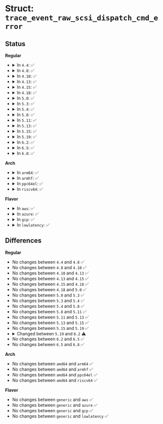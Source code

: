 # Struct: <code>trace_event_raw_scsi_dispatch_cmd_error</code>

## Status
<b>Regular</b>
<ul>
<li>
<details>
<summary>In <code>4.4</code>: ✅</summary>

```c
struct trace_event_raw_scsi_dispatch_cmd_error {
    struct trace_entry ent;
    unsigned int host_no;
    unsigned int channel;
    unsigned int id;
    unsigned int lun;
    int rtn;
    unsigned int opcode;
    unsigned int cmd_len;
    unsigned int data_sglen;
    unsigned int prot_sglen;
    unsigned char prot_op;
    u32 __data_loc_cmnd;
    char __data[0];
};
```
</details>
</li>
<li>
<details>
<summary>In <code>4.8</code>: ✅</summary>

```c
struct trace_event_raw_scsi_dispatch_cmd_error {
    struct trace_entry ent;
    unsigned int host_no;
    unsigned int channel;
    unsigned int id;
    unsigned int lun;
    int rtn;
    unsigned int opcode;
    unsigned int cmd_len;
    unsigned int data_sglen;
    unsigned int prot_sglen;
    unsigned char prot_op;
    u32 __data_loc_cmnd;
    char __data[0];
};
```
</details>
</li>
<li>
<details>
<summary>In <code>4.10</code>: ✅</summary>

```c
struct trace_event_raw_scsi_dispatch_cmd_error {
    struct trace_entry ent;
    unsigned int host_no;
    unsigned int channel;
    unsigned int id;
    unsigned int lun;
    int rtn;
    unsigned int opcode;
    unsigned int cmd_len;
    unsigned int data_sglen;
    unsigned int prot_sglen;
    unsigned char prot_op;
    u32 __data_loc_cmnd;
    char __data[0];
};
```
</details>
</li>
<li>
<details>
<summary>In <code>4.13</code>: ✅</summary>

```c
struct trace_event_raw_scsi_dispatch_cmd_error {
    struct trace_entry ent;
    unsigned int host_no;
    unsigned int channel;
    unsigned int id;
    unsigned int lun;
    int rtn;
    unsigned int opcode;
    unsigned int cmd_len;
    unsigned int data_sglen;
    unsigned int prot_sglen;
    unsigned char prot_op;
    u32 __data_loc_cmnd;
    char __data[0];
};
```
</details>
</li>
<li>
<details>
<summary>In <code>4.15</code>: ✅</summary>

```c
struct trace_event_raw_scsi_dispatch_cmd_error {
    struct trace_entry ent;
    unsigned int host_no;
    unsigned int channel;
    unsigned int id;
    unsigned int lun;
    int rtn;
    unsigned int opcode;
    unsigned int cmd_len;
    unsigned int data_sglen;
    unsigned int prot_sglen;
    unsigned char prot_op;
    u32 __data_loc_cmnd;
    char __data[0];
};
```
</details>
</li>
<li>
<details>
<summary>In <code>4.18</code>: ✅</summary>

```c
struct trace_event_raw_scsi_dispatch_cmd_error {
    struct trace_entry ent;
    unsigned int host_no;
    unsigned int channel;
    unsigned int id;
    unsigned int lun;
    int rtn;
    unsigned int opcode;
    unsigned int cmd_len;
    unsigned int data_sglen;
    unsigned int prot_sglen;
    unsigned char prot_op;
    u32 __data_loc_cmnd;
    char __data[0];
};
```
</details>
</li>
<li>
<details>
<summary>In <code>5.0</code>: ✅</summary>

```c
struct trace_event_raw_scsi_dispatch_cmd_error {
    struct trace_entry ent;
    unsigned int host_no;
    unsigned int channel;
    unsigned int id;
    unsigned int lun;
    int rtn;
    unsigned int opcode;
    unsigned int cmd_len;
    unsigned int data_sglen;
    unsigned int prot_sglen;
    unsigned char prot_op;
    u32 __data_loc_cmnd;
    char __data[0];
};
```
</details>
</li>
<li>
<details>
<summary>In <code>5.3</code>: ✅</summary>

```c
struct trace_event_raw_scsi_dispatch_cmd_error {
    struct trace_entry ent;
    unsigned int host_no;
    unsigned int channel;
    unsigned int id;
    unsigned int lun;
    int rtn;
    unsigned int opcode;
    unsigned int cmd_len;
    unsigned int data_sglen;
    unsigned int prot_sglen;
    unsigned char prot_op;
    u32 __data_loc_cmnd;
    char __data[0];
};
```
</details>
</li>
<li>
<details>
<summary>In <code>5.4</code>: ✅</summary>

```c
struct trace_event_raw_scsi_dispatch_cmd_error {
    struct trace_entry ent;
    unsigned int host_no;
    unsigned int channel;
    unsigned int id;
    unsigned int lun;
    int rtn;
    unsigned int opcode;
    unsigned int cmd_len;
    unsigned int data_sglen;
    unsigned int prot_sglen;
    unsigned char prot_op;
    u32 __data_loc_cmnd;
    char __data[0];
};
```
</details>
</li>
<li>
<details>
<summary>In <code>5.8</code>: ✅</summary>

```c
struct trace_event_raw_scsi_dispatch_cmd_error {
    struct trace_entry ent;
    unsigned int host_no;
    unsigned int channel;
    unsigned int id;
    unsigned int lun;
    int rtn;
    unsigned int opcode;
    unsigned int cmd_len;
    unsigned int data_sglen;
    unsigned int prot_sglen;
    unsigned char prot_op;
    u32 __data_loc_cmnd;
    char __data[0];
};
```
</details>
</li>
<li>
<details>
<summary>In <code>5.11</code>: ✅</summary>

```c
struct trace_event_raw_scsi_dispatch_cmd_error {
    struct trace_entry ent;
    unsigned int host_no;
    unsigned int channel;
    unsigned int id;
    unsigned int lun;
    int rtn;
    unsigned int opcode;
    unsigned int cmd_len;
    unsigned int data_sglen;
    unsigned int prot_sglen;
    unsigned char prot_op;
    u32 __data_loc_cmnd;
    char __data[0];
};
```
</details>
</li>
<li>
<details>
<summary>In <code>5.13</code>: ✅</summary>

```c
struct trace_event_raw_scsi_dispatch_cmd_error {
    struct trace_entry ent;
    unsigned int host_no;
    unsigned int channel;
    unsigned int id;
    unsigned int lun;
    int rtn;
    unsigned int opcode;
    unsigned int cmd_len;
    unsigned int data_sglen;
    unsigned int prot_sglen;
    unsigned char prot_op;
    u32 __data_loc_cmnd;
    char __data[0];
};
```
</details>
</li>
<li>
<details>
<summary>In <code>5.15</code>: ✅</summary>

```c
struct trace_event_raw_scsi_dispatch_cmd_error {
    struct trace_entry ent;
    unsigned int host_no;
    unsigned int channel;
    unsigned int id;
    unsigned int lun;
    int rtn;
    unsigned int opcode;
    unsigned int cmd_len;
    unsigned int data_sglen;
    unsigned int prot_sglen;
    unsigned char prot_op;
    u32 __data_loc_cmnd;
    char __data[0];
};
```
</details>
</li>
<li>
<details>
<summary>In <code>5.19</code>: ✅</summary>

```c
struct trace_event_raw_scsi_dispatch_cmd_error {
    struct trace_entry ent;
    unsigned int host_no;
    unsigned int channel;
    unsigned int id;
    unsigned int lun;
    int rtn;
    unsigned int opcode;
    unsigned int cmd_len;
    unsigned int data_sglen;
    unsigned int prot_sglen;
    unsigned char prot_op;
    u32 __data_loc_cmnd;
    char __data[0];
};
```
</details>
</li>
<li>
<details>
<summary>In <code>6.2</code>: ✅</summary>

```c
struct trace_event_raw_scsi_dispatch_cmd_error {
    struct trace_entry ent;
    unsigned int host_no;
    unsigned int channel;
    unsigned int id;
    unsigned int lun;
    int rtn;
    unsigned int opcode;
    unsigned int cmd_len;
    int driver_tag;
    int scheduler_tag;
    unsigned int data_sglen;
    unsigned int prot_sglen;
    unsigned char prot_op;
    u32 __data_loc_cmnd;
    char __data[0];
};
```
</details>
</li>
<li>
<details>
<summary>In <code>6.5</code>: ✅</summary>

```c
struct trace_event_raw_scsi_dispatch_cmd_error {
    struct trace_entry ent;
    unsigned int host_no;
    unsigned int channel;
    unsigned int id;
    unsigned int lun;
    int rtn;
    unsigned int opcode;
    unsigned int cmd_len;
    int driver_tag;
    int scheduler_tag;
    unsigned int data_sglen;
    unsigned int prot_sglen;
    unsigned char prot_op;
    u32 __data_loc_cmnd;
    char __data[0];
};
```
</details>
</li>
<li>
<details>
<summary>In <code>6.8</code>: ✅</summary>

```c
struct trace_event_raw_scsi_dispatch_cmd_error {
    struct trace_entry ent;
    unsigned int host_no;
    unsigned int channel;
    unsigned int id;
    unsigned int lun;
    int rtn;
    unsigned int opcode;
    unsigned int cmd_len;
    int driver_tag;
    int scheduler_tag;
    unsigned int data_sglen;
    unsigned int prot_sglen;
    unsigned char prot_op;
    u32 __data_loc_cmnd;
    char __data[0];
};
```
</details>
</li>
</ul>
<b>Arch</b>
<ul>
<li>
<details>
<summary>In <code>arm64</code>: ✅</summary>

```c
struct trace_event_raw_scsi_dispatch_cmd_error {
    struct trace_entry ent;
    unsigned int host_no;
    unsigned int channel;
    unsigned int id;
    unsigned int lun;
    int rtn;
    unsigned int opcode;
    unsigned int cmd_len;
    unsigned int data_sglen;
    unsigned int prot_sglen;
    unsigned char prot_op;
    u32 __data_loc_cmnd;
    char __data[0];
};
```
</details>
</li>
<li>
<details>
<summary>In <code>armhf</code>: ✅</summary>

```c
struct trace_event_raw_scsi_dispatch_cmd_error {
    struct trace_entry ent;
    unsigned int host_no;
    unsigned int channel;
    unsigned int id;
    unsigned int lun;
    int rtn;
    unsigned int opcode;
    unsigned int cmd_len;
    unsigned int data_sglen;
    unsigned int prot_sglen;
    unsigned char prot_op;
    u32 __data_loc_cmnd;
    char __data[0];
};
```
</details>
</li>
<li>
<details>
<summary>In <code>ppc64el</code>: ✅</summary>

```c
struct trace_event_raw_scsi_dispatch_cmd_error {
    struct trace_entry ent;
    unsigned int host_no;
    unsigned int channel;
    unsigned int id;
    unsigned int lun;
    int rtn;
    unsigned int opcode;
    unsigned int cmd_len;
    unsigned int data_sglen;
    unsigned int prot_sglen;
    unsigned char prot_op;
    u32 __data_loc_cmnd;
    char __data[0];
};
```
</details>
</li>
<li>
<details>
<summary>In <code>riscv64</code>: ✅</summary>

```c
struct trace_event_raw_scsi_dispatch_cmd_error {
    struct trace_entry ent;
    unsigned int host_no;
    unsigned int channel;
    unsigned int id;
    unsigned int lun;
    int rtn;
    unsigned int opcode;
    unsigned int cmd_len;
    unsigned int data_sglen;
    unsigned int prot_sglen;
    unsigned char prot_op;
    u32 __data_loc_cmnd;
    char __data[0];
};
```
</details>
</li>
</ul>
<b>Flavor</b>
<ul>
<li>
<details>
<summary>In <code>aws</code>: ✅</summary>

```c
struct trace_event_raw_scsi_dispatch_cmd_error {
    struct trace_entry ent;
    unsigned int host_no;
    unsigned int channel;
    unsigned int id;
    unsigned int lun;
    int rtn;
    unsigned int opcode;
    unsigned int cmd_len;
    unsigned int data_sglen;
    unsigned int prot_sglen;
    unsigned char prot_op;
    u32 __data_loc_cmnd;
    char __data[0];
};
```
</details>
</li>
<li>
<details>
<summary>In <code>azure</code>: ✅</summary>

```c
struct trace_event_raw_scsi_dispatch_cmd_error {
    struct trace_entry ent;
    unsigned int host_no;
    unsigned int channel;
    unsigned int id;
    unsigned int lun;
    int rtn;
    unsigned int opcode;
    unsigned int cmd_len;
    unsigned int data_sglen;
    unsigned int prot_sglen;
    unsigned char prot_op;
    u32 __data_loc_cmnd;
    char __data[0];
};
```
</details>
</li>
<li>
<details>
<summary>In <code>gcp</code>: ✅</summary>

```c
struct trace_event_raw_scsi_dispatch_cmd_error {
    struct trace_entry ent;
    unsigned int host_no;
    unsigned int channel;
    unsigned int id;
    unsigned int lun;
    int rtn;
    unsigned int opcode;
    unsigned int cmd_len;
    unsigned int data_sglen;
    unsigned int prot_sglen;
    unsigned char prot_op;
    u32 __data_loc_cmnd;
    char __data[0];
};
```
</details>
</li>
<li>
<details>
<summary>In <code>lowlatency</code>: ✅</summary>

```c
struct trace_event_raw_scsi_dispatch_cmd_error {
    struct trace_entry ent;
    unsigned int host_no;
    unsigned int channel;
    unsigned int id;
    unsigned int lun;
    int rtn;
    unsigned int opcode;
    unsigned int cmd_len;
    unsigned int data_sglen;
    unsigned int prot_sglen;
    unsigned char prot_op;
    u32 __data_loc_cmnd;
    char __data[0];
};
```
</details>
</li>
</ul>

## Differences
<b>Regular</b>
<ul>
<li>
No changes between <code>4.4</code> and <code>4.8</code> ✅
</li>
<li>
No changes between <code>4.8</code> and <code>4.10</code> ✅
</li>
<li>
No changes between <code>4.10</code> and <code>4.13</code> ✅
</li>
<li>
No changes between <code>4.13</code> and <code>4.15</code> ✅
</li>
<li>
No changes between <code>4.15</code> and <code>4.18</code> ✅
</li>
<li>
No changes between <code>4.18</code> and <code>5.0</code> ✅
</li>
<li>
No changes between <code>5.0</code> and <code>5.3</code> ✅
</li>
<li>
No changes between <code>5.3</code> and <code>5.4</code> ✅
</li>
<li>
No changes between <code>5.4</code> and <code>5.8</code> ✅
</li>
<li>
No changes between <code>5.8</code> and <code>5.11</code> ✅
</li>
<li>
No changes between <code>5.11</code> and <code>5.13</code> ✅
</li>
<li>
No changes between <code>5.13</code> and <code>5.15</code> ✅
</li>
<li>
No changes between <code>5.15</code> and <code>5.19</code> ✅
</li>
<li>
<details>
<summary>Changed between <code>5.19</code> and <code>6.2</code> ⚠️</summary>
<ul>
<li>
<b>Field added. </b>
<code>int driver_tag</code>
</li>
<li>
<b>Field added. </b>
<code>int scheduler_tag</code>
</li>
</ul>
</details>
</li>
<li>
No changes between <code>6.2</code> and <code>6.5</code> ✅
</li>
<li>
No changes between <code>6.5</code> and <code>6.8</code> ✅
</li>
</ul>
<b>Arch</b>
<ul>
<li>
No changes between <code>amd64</code> and <code>arm64</code> ✅
</li>
<li>
No changes between <code>amd64</code> and <code>armhf</code> ✅
</li>
<li>
No changes between <code>amd64</code> and <code>ppc64el</code> ✅
</li>
<li>
No changes between <code>amd64</code> and <code>riscv64</code> ✅
</li>
</ul>
<b>Flavor</b>
<ul>
<li>
No changes between <code>generic</code> and <code>aws</code> ✅
</li>
<li>
No changes between <code>generic</code> and <code>azure</code> ✅
</li>
<li>
No changes between <code>generic</code> and <code>gcp</code> ✅
</li>
<li>
No changes between <code>generic</code> and <code>lowlatency</code> ✅
</li>
</ul>
